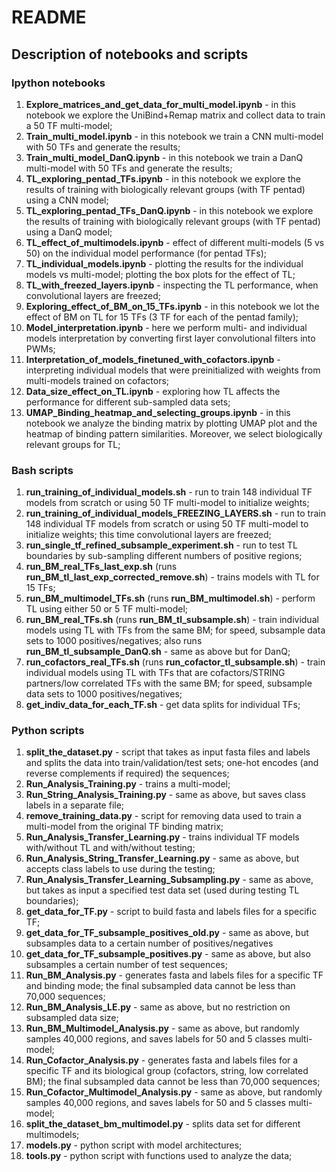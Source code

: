# README

## Description of notebooks and scripts

### Ipython notebooks

1. **Explore_matrices_and_get_data_for_multi_model.ipynb** - in this notebook we explore the UniBind+Remap matrix and collect data to train a 50 TF multi-model;
2. **Train_multi_model.ipynb** - in this notebook we train a CNN multi-model with 50 TFs and generate the results;
3. **Train_multi_model_DanQ.ipynb** - in this notebook we train a DanQ multi-model with 50 TFs and generate the results;
4. **TL_exploring_pentad_TFs.ipynb** - in this notebook we explore the results of training with biologically relevant groups (with TF pentad) using a CNN model;
5. **TL_exploring_pentad_TFs_DanQ.ipynb** - in this notebook we explore the results of training with biologically relevant groups (with TF pentad) using a DanQ model;
6. **TL_effect_of_multimodels.ipynb** - effect of different multi-models (5 vs 50) on the individual model performance (for pentad TFs);
7. **TL_individual_models.ipynb** - plotting the results for the individual models vs multi-model; plotting the box plots for the effect of TL;
8. **TL_with_freezed_layers.ipynb** - inspecting the TL performance, when convolutional layers are freezed;
9. **Exploring_effect_of_BM_on_15_TFs.ipynb** - in this notebook we lot the effect of BM on TL for 15 TFs (3 TF for each of the pentad family);
10. **Model_interpretation.ipynb** - here we perform multi- and individual models interpretation by converting first layer convolutional filters into PWMs;
11. **Interpretation_of_models_finetuned_with_cofactors.ipynb** - interpreting individual models that were preinitialized with weights from multi-models trained on cofactors; 
12. **Data_size_effect_on_TL.ipynb** - exploring how TL affects the performance for different sub-sampled data sets;
13. **UMAP_Binding_heatmap_and_selecting_groups.ipynb** -  in this notebook we analyze the binding matrix by plotting UMAP plot and the heatmap of binding pattern similarities. Moreover, we select biologically relevant groups for TL;

### Bash scripts

1. **run_training_of_individual_models.sh** - run to train 148 individual TF models from scratch or using 50 TF multi-model to initialize weights;
2. **run_training_of_individual_models_FREEZING_LAYERS.sh** -  run to train 148 individual TF models from scratch or using 50 TF multi-model to initialize weights; this time convolutional layers are freezed;
3. **run_single_tf_refined_subsample_experiment.sh** - run to test TL boundaries by sub-sampling different numbers of positive regions;
4.  **run_BM_real_TFs_last_exp.sh** (runs **run_BM_tl_last_exp_corrected_remove.sh**) - trains models with TL for 15 TFs;
5. **run_BM_multimodel_TFs.sh** (runs **run_BM_multimodel.sh**) - perform TL using either 50 or 5 TF multi-model;
6. **run_BM_real_TFs.sh** (runs **run_BM_tl_subsample.sh**) - train individual models using TL with TFs from the same BM; for speed, subsample data sets to 1000 positives/negatives; also runs **run_BM_tl_subsample_DanQ.sh** - same as above but for DanQ;
7. **run_cofactors_real_TFs.sh** (runs **run_cofactor_tl_subsample.sh**) - train individual models using TL with TFs that are cofactors/STRING partners/low correlated TFs with the same BM; for speed, subsample data sets to 1000 positives/negatives;
8. **get_indiv_data_for_each_TF.sh** - get data splits for individual TFs;

### Python scripts

1. **split_the_dataset.py** - script that takes as input fasta files and labels and splits the data into train/validation/test sets; one-hot encodes (and reverse complements if required) the sequences; 
2. **Run_Analysis_Training.py** - trains a multi-model;
3. **Run_String_Analysis_Training.py** - same as above, but saves class labels in a separate file;
4. **remove_training_data.py** - script for removing data used to train a multi-model from the original TF binding matrix;
5. **Run_Analysis_Transfer_Learning.py** - trains individual TF models with/without TL and with/without testing; 
6. **Run_Analysis_String_Transfer_Learning.py** - same as above, but accepts class labels to use during the testing;
7. **Run_Analysis_Transfer_Learning_Subsampling.py** - same as above, but takes as input a specified test data set (used during testing TL boundaries); 
8. **get_data_for_TF.py** - script to build fasta and labels files for a specific TF;
9. **get_data_for_TF_subsample_positives_old.py** -  same as above, but subsamples data to a certain number of positives/negatives
10. **get_data_for_TF_subsample_positives.py** - same as above, but also subsamples a certain number of test sequences;
11. **Run_BM_Analysis.py** - generates fasta and labels files for a specific TF and binding mode; the final subsampled data cannot be less than 70,000 sequences;
12. **Run_BM_Analysis_LE.py** - same as above, but no restriction on subsampled data size; 
13. **Run_BM_Multimodel_Analysis.py** - same as above, but randomly samples 40,000 regions, and saves labels for 50 and 5 classes multi-model;
14. **Run_Cofactor_Analysis.py** - generates fasta and labels files for a specific TF and its biological group (cofactors, string, low correlated BM); the final subsampled data cannot be less than 70,000 sequences;
15. **Run_Cofactor_Multimodel_Analysis.py** - same as above, but randomly samples 40,000 regions, and saves labels for 50 and 5 classes multi-model;
16. **split_the_dataset_bm_multimodel.py** - splits data set for different multimodels;
17. **models.py** - python script with model architectures;
18. **tools.py** - python script with functions used to analyze the data;



